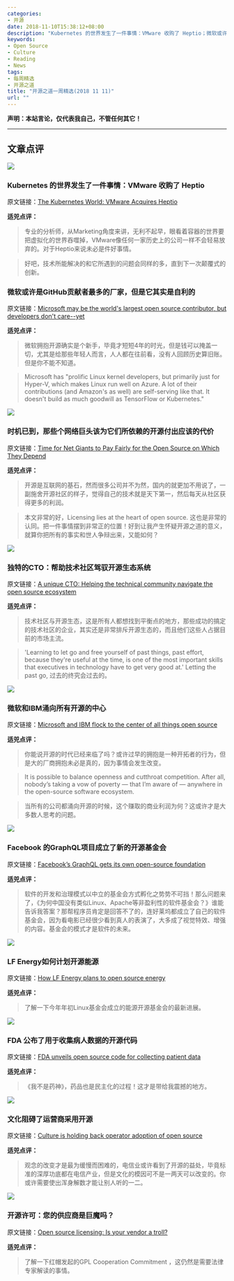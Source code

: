 ```yaml
---
categories:
- 开源
date: 2018-11-10T15:38:12+08:00
description: "Kubernetes 的世界发生了一件事情：VMware 收购了 Heptio；微软或许是GitHub贡献者最多的厂家，但是它其实是自利的；时机已到，那些个网络巨头该为它们所依赖的开源付出应该的代价；独特的CTO：帮助技术社区驾驭开源生态系统；微软和IBM涌向所有开源的中心；Facebook 的GraphQL项目成立了新的开源基金会； LF Energy如何计划开源能源；FDA 公布了用于收集病人数据的开源代码；文化阻碍了运营商采用开源；开源许可：您的供应商是巨魔吗？"
keywords:
- Open Source
- Culture
- Reading
- News
tags:
- 每周精选
- 开源之道
title: "开源之道一周精选(2018 11 11)"
url: ""
---
```

**声明：本站言论，仅代表我自己，不管任何其它！**

---

## 文章点评

![](http://sogrady-media.redmonk.com/sogrady/files/2018/11/kubernetes-logo.png)

### Kubernetes 的世界发生了一件事情：VMware 收购了 Heptio

原文链接：[The Kubernetes World: VMware Acquires Heptio](https://redmonk.com/sogrady/2018/11/07/vmware-heptio/)

**适兕点评：**

> 专业的分析师，从Marketing角度来讲，无利不起早，眼看着容器的世界要把虚拟化的世界吞噬掉，VMware像任何一家历史上的公司一样不会轻易放弃的。对于Heptio来说未必是件好事情。

> 好吧，技术所能解决的和它所遇到的问题会同样的多，直到下一次颠覆式的创新。

### 微软或许是GitHub贡献者最多的厂家，但是它其实是自利的

原文链接：[Microsoft may be the world's largest open source contributor, but developers don't care--yet](https://www.techrepublic.com/article/microsoft-may-be-the-worlds-largest-open-source-contributor-but-developers-dont-yet-care/)

**适兕点评：**

> 微软拥抱开源确实是个新手，毕竟才短短4年的时光，但是钱可以掩盖一切，尤其是给那些年轻人而言，人人都在往前看，没有人回顾历史算旧账。但是你不能不知道。

> Microsoft has "prolific Linux kernel developers, but primarily just for Hyper-V, which makes Linux run well on Azure. A lot of their contributions (and Amazon's as well) are self-serving like that. It doesn't build as much goodwill as TensorFlow or Kubernetes."

![](https://www.linuxjournal.com/sites/default/files/styles/1700x1000/public/nodeimage/story/bigstock-Money-8204584.jpg?itok=Lka21zuH)

### 时机已到，那些个网络巨头该为它们所依赖的开源付出应该的代价

原文链接：[Time for Net Giants to Pay Fairly for the Open Source on Which They Depend](https://www.linuxjournal.com/content/time-net-giants-pay-fairly-open-source-which-they-depend)

**适兕点评：**

> 开源是互联网的基石，然而很多公司并不为然，国内的就更加不用说了，一副施舍开源社区的样子，觉得自己的技术就是天下第一，然后每天从社区获得更多的利润。

> 本文非常的好，Licensing lies at the heart of open source.  这也是非常的认同。把一件事情摆到非常正的位置！好到让我产生怀疑开源之道的意义，就算你把所有的事实和世人争辩出来，又能如何？

![](https://s26913.pcdn.co/wp-content/uploads/2018/11/cto-technical-community-1011x440.jpeg)

### 独特的CTO：帮助技术社区驾驭开源生态系统

原文链接：[A unique CTO: Helping the technical community navigate the open source ecosystem](https://www.information-age.com/cto-technical-community-123476116/)

**适兕点评：**

> 技术社区与开源生态，这是所有人都想找到平衡点的地方，那些成功的搞定的技术社区的企业，其实还是非常排斥开源生态的，而且他们这些人占据目前的市场主流。

> 'Learning to let go and free yourself of past things, past effort, because they're useful at the time, is one of the most important skills that executives in technology have to get very good at.'
> Letting the past go, 过去的终究会过去的。

![](https://d15shllkswkct0.cloudfront.net/wp-content/blogs.dir/1/files/2018/11/open-208368_960_720.jpg)

### 微软和IBM涌向所有开源的中心

原文链接：[Microsoft and IBM flock to the center of all things open source](https://siliconangle.com/2018/11/05/microsoft-ibm-flock-center-things-open-source/)

**适兕点评：**

> 你能说开源的时代已经来临了吗？或许过早的拥抱是一种开拓者的行为，但是大的厂商拥抱未必是真的，因为事情会发生改变。

> It is possible to balance openness and cutthroat competition. After all, nobody’s taking a vow of poverty — that I’m aware of — anywhere in the open-source software ecosystem.

> 当所有的公司都涌向开源的时候，这个赚取的商业利润为何？这或许才是大多数人思考的问题。

![](https://techcrunch.com/wp-content/uploads/2018/11/2018-11-06_0824.png?w=1390&crop=1)

### Facebook 的GraphQL项目成立了新的开源基金会

原文链接：[Facebook’s GraphQL gets its own open-source foundation](https://techcrunch.com/2018/11/06/facebooks-graphql-gets-its-own-open-source-foundation/)

**适兕点评：**

> 软件的开发和治理模式以中立的基金会方式孵化之势势不可挡！那么问题来了，《为何中国没有类似Linux、Apache等非盈利性的软件基金会？》谁能告诉我答案？那帮程序员肯定是回答不了的，连好莱坞都成立了自己的软件基金会，因为看电影已经很少看到真人的表演了，大多成了视觉特效、增强的内容。基金会的模式才是软件的未来。

![](https://cdn2.techworld.com/cmsdata/features/3686210/renewable_lf_energy_istock_thumb800.jpg)

### LF Energy如何计划开源能源

原文链接：[How LF Energy plans to open source energy](https://www.techworld.com/tech-innovation/how-lf-energy-plans-open-source-energy-3686210/)

**适兕点评：**

> 了解一下今年年初Linux基金会成立的能源开源基金会的最新进展。

![](https://www.healthcareitnews.com/sites/default/files/FDA%20my%20studies%20screenshots.png)

### FDA 公布了用于收集病人数据的开源代码

原文链接：[FDA unveils open source code for collecting patient data](https://www.healthcareitnews.com/news/fda-unveils-open-source-code-collecting-patient-data)

**适兕点评：**

> 《我不是药神》，药品也是民主化的过程！这才是带给我震撼的地方。

![](http://telecoms.com/wp-content/blogs.dir/1/files/2017/12/Accusation-770x285.jpg)

### 文化阻碍了运营商采用开源

原文链接：[Culture is holding back operator adoption of open source](http://telecoms.com/493448/culture-is-holding-back-operator-adoption-of-open-source/)

**适兕点评：**

> 观念的改变才是最为缓慢而困难的，电信业或许看到了开源的益处，毕竟标准的深厚功底都在电信产业，但是文化的模因可不是一两天可以改变的。你或许需要使出浑身解数才能让别人听的一二。

![](https://tr4.cbsistatic.com/hub/i/r/2018/11/09/81ef5c57-da53-4641-9aec-722090f6efe3/resize/770x/0faafa13d15958aaebffe0936c68c3e3/trollsistock-480976334norbertsobolewski.jpg)

### 开源许可：您的供应商是巨魔吗？

原文链接：[Open source licensing: Is your vendor a troll?](https://www.techrepublic.com/article/is-your-vendor-a-troll-or-dove-when-it-comes-to-open-source-licensing-its-easy-to-find-out/)

**适兕点评：**

> 了解一下红帽发起的GPL Cooperation Commitment ，这仍然是需要法律专家解读的事情。
